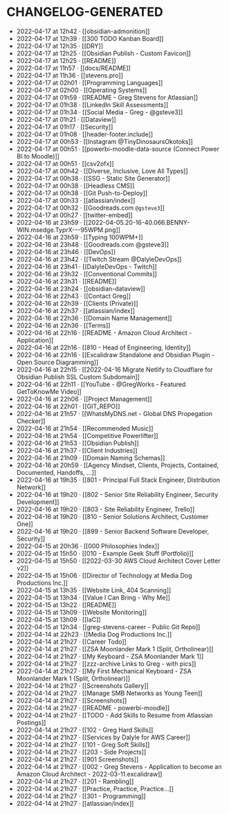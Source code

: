 # CHANGELOG-GENERATED
- 2022-04-17 at 12h42 · [[obsidian-admonition]]
- 2022-04-17 at 12h39 · [[300 TODO Kanban Board]]
- 2022-04-17 at 12h35 · [[DRY]]
- 2022-04-17 at 12h25 · [[Obsidian Publish - Custom Favicon]]
- 2022-04-17 at 12h25 · [[README]]
- 2022-04-17 at 11h57 · [[docs/README]]
- 2022-04-17 at 11h36 · [[stevens.pro]]
- 2022-04-17 at 02h01 · [[Programming Languages]]
- 2022-04-17 at 02h00 · [[Operating Systems]]
- 2022-04-17 at 01h59 · [[README - Greg Stevens for Atlassian]]
- 2022-04-17 at 01h38 · [[LinkedIn Skill Assessments]]
- 2022-04-17 at 01h34 · [[Social Media - Greg - @gsteve3]]
- 2022-04-17 at 01h21 · [[Dataview]]
- 2022-04-17 at 01h17 · [[Security]]
- 2022-04-17 at 01h08 · [[header-footer.include]]
- 2022-04-17 at 00h53 · [[Instagram @TinyDinosaursOkotoks]]
- 2022-04-17 at 00h51 · [[powerbi-moodle-data-source (Connect Power BI to Moodle)]]
- 2022-04-17 at 00h51 · [[csv2ofx]]
- 2022-04-17 at 00h42 · [[Diverse, Inclusive, Love All Types]]
- 2022-04-17 at 00h38 · [[SSG - Static Site Generator]]
- 2022-04-17 at 00h38 · [[Headless CMS]]
- 2022-04-17 at 00h38 · [[Git Push-to-Deploy]]
- 2022-04-17 at 00h33 · [[atlassian/index]]
- 2022-04-17 at 00h32 · [[Goodreads.com `@gsteve3`]]
- 2022-04-17 at 00h27 · [[twitter-embed]]
- 2022-04-16 at 23h59 · [[2022-04-05.20-16-40.066.BENNY-WIN.msedge.TyprX---95WPM.png]]
- 2022-04-16 at 23h59 · [[Typing 100WPM+]]
- 2022-04-16 at 23h48 · [[Goodreads.com @gsteve3]]
- 2022-04-16 at 23h46 · [[DevOps]]
- 2022-04-16 at 23h42 · [[Twitch Stream @DalyleDevOps]]
- 2022-04-16 at 23h41 · [[DalyleDevOps - Twitch]]
- 2022-04-16 at 23h32 · [[Conventional Commits]]
- 2022-04-16 at 23h31 · [[README]]
- 2022-04-16 at 23h24 · [[obsidian-dataview]]
- 2022-04-16 at 22h43 · [[Contact Greg]]
- 2022-04-16 at 22h39 · [[Clients (Private)]]
- 2022-04-16 at 22h37 · [[atlassian/index]]
- 2022-04-16 at 22h36 · [[Domain Name Management]]
- 2022-04-16 at 22h36 · [[Terms]]
- 2022-04-16 at 22h16 · [[README - Amazon Cloud Architect - Application]]
- 2022-04-16 at 22h16 · [[810 - Head of Engineering, Identity]]
- 2022-04-16 at 22h16 · [[Excalidraw Standalone and Obsidian Plugin - Open Source Diagramming]]
- 2022-04-16 at 22h15 · [[2022-04-16 Migrate Netlify to Cloudflare for Obsidian Publish SSL Custom Subdomain]]
- 2022-04-16 at 22h11 · [[YouTube - @GregWorks - Featured GetToKnowMe Video]]
- 2022-04-16 at 22h06 · [[Project Management]]
- 2022-04-16 at 22h01 · [[GIT_REPO]]
- 2022-04-16 at 21h57 · [[WhatsMyDNS.net - Global DNS Propegation Checker]]
- 2022-04-16 at 21h54 · [[Recommended Music]]
- 2022-04-16 at 21h54 · [[Competitive Powerlifter]]
- 2022-04-16 at 21h53 · [[Obsidian Publish]]
- 2022-04-16 at 21h37 · [[Client Industries]]
- 2022-04-16 at 21h09 · [[Domain Naming Schemas]]
- 2022-04-16 at 20h59 · [[Agency Mindset, Clients, Projects, Contained, Documented, Handoffs, ...]]
- 2022-04-16 at 19h35 · [[801 - Principal Full Stack Engineer, Distribution Network]]
- 2022-04-16 at 19h20 · [[802 - Senior Site Reliability Engineer, Security Development]]
- 2022-04-16 at 19h20 · [[803 - Site Reliability Engineer, Trello]]
- 2022-04-16 at 19h20 · [[810 - Senior Solutions Architect, Customer One]]
- 2022-04-16 at 19h20 · [[899 - Senior Backend Software Developer, Security]]
- 2022-04-15 at 20h36 · [[000 Philosophies Index]]
- 2022-04-15 at 15h50 · [[010 - Example Geek Stuff (Portfolio)]]
- 2022-04-15 at 15h50 · [[2022-03-30 AWS Cloud Architect Cover Letter v2]]
- 2022-04-15 at 15h06 · [[Director of Technology at Media Dog Productions Inc.]]
- 2022-04-15 at 13h35 · [[Website Link, 404 Scanning]]
- 2022-04-15 at 13h34 · [[Value I Can Bring - Why Me]]
- 2022-04-15 at 13h22 · [[README]]
- 2022-04-15 at 13h09 · [[Website Monitoring]]
- 2022-04-15 at 13h09 · [[IaC]]
- 2022-04-15 at 12h34 · [[greg-stevens-career - Public Git Repo]]
- 2022-04-14 at 22h23 · [[Media Dog Productions Inc.]]
- 2022-04-14 at 21h27 · [[Career Todo]]
- 2022-04-14 at 21h27 · [[ZSA Moonlander Mark 1 (Split, Ortholinear)]]
- 2022-04-14 at 21h27 · [[My Keyboard - ZSA Moonlander Mark 1]]
- 2022-04-14 at 21h27 · [[zzz-archive Links to Greg - with pics]]
- 2022-04-14 at 21h27 · [[My First Mechanical Keyboard - ZSA Moonlander Mark 1 (Split, Ortholinear)]]
- 2022-04-14 at 21h27 · [[Screenshots Gallery]]
- 2022-04-14 at 21h27 · [[Manage SMB Networks as Young Teen]]
- 2022-04-14 at 21h27 · [[Screenshots]]
- 2022-04-14 at 21h27 · [[README - powerbi-moodle]]
- 2022-04-14 at 21h27 · [[TODO - Add Skills to Resume from Atlassian Postings]]
- 2022-04-14 at 21h27 · [[102 - Greg Hard Skills]]
- 2022-04-14 at 21h27 · [[Services by Dalyle for AWS Career]]
- 2022-04-14 at 21h27 · [[101 - Greg Soft Skills]]
- 2022-04-14 at 21h27 · [[203 - Side Projects]]
- 2022-04-14 at 21h27 · [[901 Screenshots]]
- 2022-04-14 at 21h27 · [[002 - Greg Stevens - Application to become an Amazon Cloud Architect - 2022-03-11.excalidraw]]
- 2022-04-14 at 21h27 · [[201 - Rambling]]
- 2022-04-14 at 21h27 · [[Practice, Practice, Practice...]]
- 2022-04-14 at 21h27 · [[301 - Programming]]
- 2022-04-14 at 21h27 · [[atlassian/index]]
